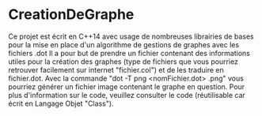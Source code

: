 # CreationDeGraphe
Ce projet est écrit en C++14 avec usage de nombreuses librairies de bases pour la mise en place d'un algorithme de gestions de graphes avec les fichiers .dot
Il a pour but de prendre un fichier contenant des informations utiles pour la création des graphes (type de fichiers que vous pourriez retrouver facilement sur internet "fichier.col") et de les traduire en fichier.dot. Avec la commande "dot -T png <nomFichier.dot> <nomFichier>.png" vous pourriez générer un fichier image contenant le graphe en question. Pour plus d'information sur le code, veuillez consulter le code (réutilisable car écrit en Langage Objet "Class").
